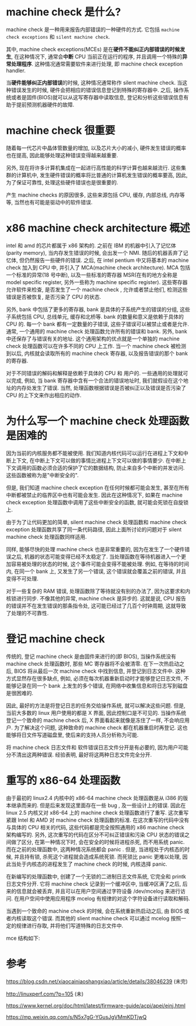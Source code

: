 
# machine check 是什么?

machine check 是一种用来报告内部错误的一种硬件的方式. 它包括 `machine check exceptions` 和 `silent machine check`.

其中, machine check exceptions(MCEs) 是在**硬件不能纠正内部错误的时候发生**, 在这种情况下, 通常会**中断** CPU 当前正在运行的程序, 并且调用一个特殊的**异常处理程序**. 这种情况通常需要软件来进行处理, 即 machine check exception handler.

当**硬件能够纠正内部错误**的时候, 这种情况通常称作 silent machine check. 当这种错误发生的时候, 硬件会把相应的错误信息登记到特殊的寄存器中. 之后, 操作系统或者是固件(BIOS)就可以从这写寄存器中读取信息, 登记和分析这些错误信息有助于提前预测机器硬件的故障.

# machine check 很重要

随着每一代芯片中晶体管数量的增加, 以及芯片大小的减小, 硬件发生错误的概率也在提高, 因此能够处理这种错误变得越来越重要.

另外, 现在将许多计算机集成在一起进行高性能的科学计算也越来越流行. 这些集群的计算机中, 发生硬件错误的概率将比普通的计算机发生错误的概率要高, 因此, 为了保证可靠性, 处理这些硬件错误也是很重要的.

产生 machine checks 的原因很多, 这些来源包括 CPU,  缓存,  内部总线,  内存等等, 当然也有可能是驱动中的软件错误.

# x86 machine check architecture 概述

intel 和 amd 的芯片都属于 x86 架构的. 之前在 IBM 的机器中引入了记忆体(parity memory), 当内存发生错误的时候, 会出发一个 NMI. 随后的机器丢弃了记忆体, 但仍然报告一些硬件的错误. 之后, 在 intel pentium 中又将基本的 machine check 加入到 CPU 中, 并引入了 MCA(machine check architecture). MCA 包括一个标准的异常(18 号中断), 以及一些标准的寄存器 MSR(在有的地方全称是 model specific register, 另外一些称为 machine specific register). 这些寄存器允许软件来检查, 是否发生了一个 machine check , 允许或者禁止他们, 检测这些错误是否被恢复, 是否污染了 CPU 的状态.

另外, bank 中包括了更多的寄存器, bank 是具体的子系统产生的错误的分组, 这些子系统包括 CPU, 总线单元, 缓存和北桥等. bank 的数量和意义是依赖于具体的 CPU 的. 每一个 bank 都有一定数量的子错误, 这些子错误可以被禁止或者是允许. 通常, 一个通用的 machine check 处理函数允许所有的错误和 bank. 另外, bank 中还保存了与错误有关的地址. 这个通用架构的优点就是一个单独的 machine check 处理函数可以在许多不同的 CPU 上工作. 当一个 machine check 被检测到以后, 内核就会读取所有的 machine check 寄存器, 以及报告错误的那个 bank 的寄存器.

对于不同错误的解码和解释是依赖于具体的 CPU 和 用户的. 一些通用的处理就可以完成, 例如, 当 bank 寄存器中含有一个合法的错误地址时, 我们就假设在这个地址的内存处发生了错误. 当然, 处理函数根据错误是否被纠正以及错误是否污染了 CPU 的上下文来作出相应的动作.

# 为什么写一个 machine check 处理函数是困难的

因为当前的内核服务都不能被使用. 我们知道内核代码可以运行在进程上下文和中断上下文, 在中断上下文可以做的事情比进程上下文可以做的事情要少. 在中断上下文调用的函数必须合适的保护了它的数据结构, 防止来自多个中断的并发访问. 这些函数被称为是"中断安全的".

但是, 我们知道 machine check exception 在任何时候都可能会发生, 甚至在所有中断都被禁止的临界区中也有可能会发生. 因此在这种情况下, 如果在 machine check exception 处理函数中调用了这些中断安全的函数, 就可能会死锁在自旋锁上.

由于为了让代码更加的简单,  silent machine check 处理函数和 machine check exception 处理函数共享了同一条代码路径, 因此上面所讨论的问题对于 silent machine check 处理函数同样适用.

同样, 能够尽快的处理 machine check 也是非常重要的, 因为在发生了一个硬件错误之后, 机器的状态可能变得已经不太稳定了. 当处理函数在等待机器进入一个更加容易被处理的状态的时候, 这个事件可能会变得不能被处理. 例如, 在等待的时间内, 在同一个 bank 上, 又发生了另一个错误, 这个错误就会覆盖之前的错误, 并且变得不可处理.

对于一些复杂的 RAM 错误, 处理函数除了等待就没有别的办法了, 因为这要求和内核锁进行同步. 不像其他的异常, machine check 是异步的. 这就是说, CPU 报告的错误并不在发生错误的那条指令处, 这可能已经过了几百个时钟周期, 这就导致了处理的不可靠性.

# 登记 machine check 

传统的, 登记 machine check 是由固件来进行的(即 BIOS), 当操作系统没有 machine check 处理函数时, 那些 MC 寄存器将不会被清零. 在下一次热启动之后, BIOS 将从最后一次 machine check 中找到信息, 并登记到日志文件中. 这种方式显然存在很多缺点, 例如, 必须在每次机器重新启动时才能够登记日志文件, 不能够记录在同一个 bank 上发生的多个错误, 在网络中收集信息和将日志写到磁盘是很困难的.

因此, 最好的方法是将登记日志的任务交给操作系统, 就可以解决这些问题. 但是, 当前大多数的 linux 用户使用的都是 X 界面, 因此控制口是不可见的. 当操作系统登记一个致命的 machine check 后, X 界面看起来就像是冻住了一样, 不会响应用户. 为了解决这个问题, 这种致命的 machine check 都在机器重启时再登记. 这也能够将日文件写道磁盘里, 使后来的支持人员分析称为可能.

将 machine check 日志文件和 软件错误日志文件分开是有必要的, 因为用户可能分不清出这两种错误. 经验表明, 最好将这两种日志文件完全分开.

# 重写的 x86-64 处理函数

由于最初的 linux2.4 内核中的 x86-64 machine check 处理函数是从 i386 的版本继承而来的. 但是后来发现这里面存在一些 bug , 及一些设计上的错误. 因此在 linux 2.5 内核又对 x86-64 上的 machine check 处理函数进行了重写. 这次重写紧跟 Intel 和 AMD 对 machine check 处理函数的标准. 在这次重写的代码中没有与具体的 CPU 相关的代码, 这些代码都是完全按照通用的 x86 machine check 架构编写的. 另外, 这次重写的代码在区分不可纠正错误和污染 CPU 状态的错误之间做了区分, 在第一种情况下时, 会在安全的时候将进程杀死, 而不用系统 panic. 而在之前的处理函数中, 这两种情况系统都会 panic . 但是, 当进程处于内核态的时候, 并且持有锁, 杀死这个进程就会造成系统死锁. 而死锁比 panic 更难以处理, 因此当处于内核态的进程发生了 machine check 的时候, 内核选择 panic.

在新编写的处理函数中, 创建了一个无锁的二进制日志文件系统, 它完全和 printk 日志文件分开. 它将 machine check 记录到一个缓冲区中, 当缓冲区满了之后, 后来的信息就会被丢弃, 并且可以在用户空间通过字符设备 /dev/mcelog 来进行访问. 在用户空间中使用应用程序 mcelog 有规律的对这个字符设备进行读取和解码.

当遇到一个致命的 machine check 的时候, 会在系统重新热启动之后, 由 BIOS 或者内核读取这个错误. 而其他的 slient machine check 可以通过 mcelog 按照一定的规律进行存取, 并将他们写道特殊的日志文件中.

mce 结构如下:


# 参考

https://blog.csdn.net/xiaocainiaoshangxiao/article/details/38046239 (未完)

http://linuxperf.com/?p=105 (未)

https://www.kernel.org/doc/html/latest/firmware-guide/acpi/apei/einj.html

https://mp.weixin.qq.com/s/N5x7gG-YGusJgVMmKDTjwQ

